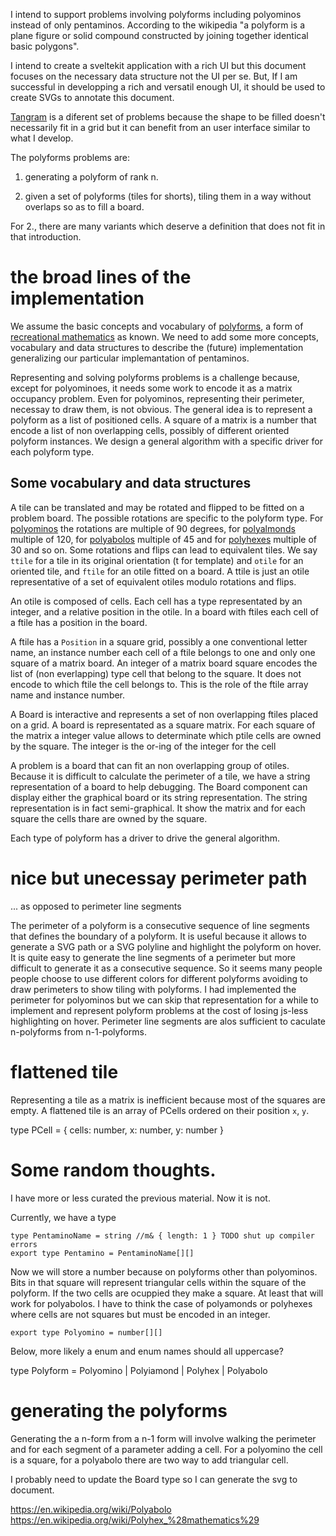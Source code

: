 I intend to support problems involving polyforms including polyominos instead
of only pentaminos. According to the wikipedia "a polyform is a plane figure or
solid compound constructed by joining together identical basic polygons".

I intend to create a sveltekit application with a rich UI but this document
focuses on the necessary data structure not the UI per se. But, If I am
successful in developping a rich and versatil enough UI, it should be used to
create SVGs to annotate this document.

[Tangram](https://en.wikipedia.org/wiki/Tangram) is a diferent set of problems
because the shape to be filled doesn't necessarily fit in a grid but it can
benefit from an user interface similar to what I develop. 

The polyforms problems are: 

1. generating a polyform of rank n. 

2. given a set
of polyforms (tiles for shorts), tiling them in a way without overlaps so as to
fill a board.

For 2., there are many variants which deserve a definition that does not
fit in that introduction.

# the broad lines of the implementation

We assume the basic concepts and vocabulary of [polyforms](https://en.wikipedia.org/wiki/Polyform), a form of
[recreational mathematics](https://en.wikipedia.org/wiki/Recreational_mathematics) as known. We need to add some more concepts, vocabulary and data structures to describe the (future) implementation
generalizing our particular implemantation of pentaminos.

Representing and solving polyforms problems is a challenge because, except for
polyominoes, it needs some work to encode it as a matrix occupancy problem.
Even for polyominos, representing their perimeter, necessay to draw them, is
not obvious. The general idea is to represent a polyform as a list of
positioned cells. A square of a matrix is a number that encode a list of non
overlapping cells, possibly of different oriented polyform instances. We design
a general algorithm with a specific driver for each polyform type.

## Some vocabulary and data structures

A tile can be translated and may be rotated and flipped to be fitted on a
problem board. The possible rotations are specific to the polyform type. For
[polyominos](https://en.wikipedia.org/wiki/Polyomino) the rotations are
multiple of 90 degrees, for
[polyalmonds](https://en.wikipedia.org/wiki/Polyiamond) multiple of 120, for
[polyabolos](https://en.wikipedia.org/wiki/Polyabolo) multiple of 45 and for
[polyhexes](https://en.wikipedia.org/wiki/Polyhex) multiple of 30 and so on.
Some rotations and flips can lead to equivalent tiles. We say `ttile` for a
tile in its original orientation (t for template) and `otile` for an oriented
tile, and `ftile` for an otile fitted on a board. A ttile is just an otile
representative of a set of equivalent otiles modulo rotations and flips.

An otile is composed of cells. Each cell has a type representated by an
integer, and a relative position in the otile. In a board with ftiles each cell
of a ftile has a position in the board.

A ftile has a `Position` in a square grid, possibly a one conventional letter
name, an instance number each cell of a ftile belongs to one and only one
square of a matrix board. An integer of a matrix board square encodes the list
of (non everlapping) type cell that belong to the square. It does not encode to
which ftile the cell belongs to. This is the role of the ftile array name and
instance number.

A Board is interactive and represents a set of non overlapping ftiles placed on
a grid. A board is representated as a square matrix. For each square of the
matrix a integer value allows to determinate which ptile cells are owned by the
square. The integer is the or-ing of the integer for the cell

A problem is a board that can fit an non overlapping group of otiles. Because
it is difficult to calculate the perimeter of a tile, we have a string
representation of a board to help debugging. The Board component can display
either the graphical board or its string representation. The string
representation is in fact semi-graphical. It show the matrix and for each
square the cells thare are owned by the square.


Each type of polyform has a driver to drive the general algorithm.

# nice but unecessay perimeter path

... as opposed to perimeter line segments

The perimeter of a polyform is a consecutive sequence of line segments that
defines the boundary of a polyform. It is useful because it allows to 
generate a SVG path or a SVG polyline and highlight the polyform on hover.
It is quite easy to generate the line segments of a perimeter but more
difficult to generate it as a consecutive sequence. So it seems many people            people choose to use different colors for different polyforms avoiding to
draw perimeters to show tiling with polyforms.
I had implemented the perimeter for polyominos but we can skip that
representation for a while to implement and represent polyform problems
at the cost of losing js-less highlighting on hover.
Perimeter line segments are alos sufficient to caculate n-polyforms from
n-1-polyforms.

# flattened tile

Representing a tile as a matrix is inefficient because most of the squares are empty. A flattened tile is an array of PCells ordered on their position `x`, `y`.

type PCell = { cells: number,  x: number, y: number }

# Some random thoughts.

I have more or less curated the previous material. Now it is not.

Currently, we  have a type 

```
type PentaminoName = string //m& { length: 1 } TODO shut up compiler errors
export type Pentamino = PentaminoName[][]
```

Now we will store a number because on polyforms other than 
polyominos. Bits in that square will represent triangular cells within the square of the polyform. If the two cells are ocuppied they make a
square.
At least that will work for polyabolos.
I have to think the case of polyamonds or polyhexes where cells are
not squares but must be encoded in an integer.

```export type Polyomino = number[][]```

Below, more likely a enum and enum names should all uppercase?

type Polyform = Polyomino | Polyiamond | Polyhex | Polyabolo

# generating the polyforms

Generating the a n-form from a n-1 form will involve walking the
perimeter and for each segment of a parameter adding a cell.
For a polyomino the cell is a square, for a polyabolo there are two
way to add triangular cell.

I probably need to update the Board type so I can generate the 
svg to document. 

https://en.wikipedia.org/wiki/Polyabolo
https://en.wikipedia.org/wiki/Polyhex_%28mathematics%29